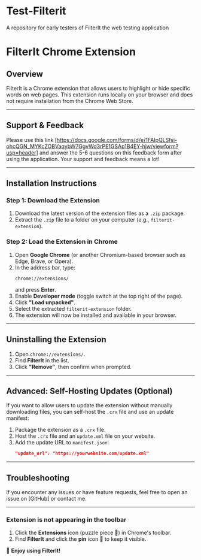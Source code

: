 # Test-Filterit
A repository for early testers of FilterIt the web testing application

# **FilterIt Chrome Extension**

## **Overview**
FilterIt is a Chrome extension that allows users to highlight or hide specific words on web pages. This extension runs locally on your browser and does not require installation from the Chrome Web Store.

---

## **Support & Feedback**
Please use this link [https://docs.google.com/forms/d/e/1FAIpQLSfsi-ohcQGN_MYKcZOBVaqybW7GgvWd3rPE1GSAp1B4EY-hjw/viewform?usp=header] and answer the 5-6 questions on this feedback form after using the application. Your support and feedback means a lot!

---

## **Installation Instructions**

### **Step 1: Download the Extension**
1. Download the latest version of the extension files as a `.zip` package.
2. Extract the `.zip` file to a folder on your computer (e.g., `filterit-extension`).

### **Step 2: Load the Extension in Chrome**
1. Open **Google Chrome** (or another Chromium-based browser such as Edge, Brave, or Opera).
2. In the address bar, type:
   ```
   chrome://extensions/
   ```
   and press **Enter**.
3. Enable **Developer mode** (toggle switch at the top right of the page).
4. Click **"Load unpacked"**.
5. Select the extracted `filterit-extension` folder.
6. The extension will now be installed and available in your browser.

---

## **Uninstalling the Extension**
1. Open `chrome://extensions/`.
2. Find **FilterIt** in the list.
3. Click **"Remove"**, then confirm when prompted.

---

## **Advanced: Self-Hosting Updates (Optional)**
If you want to allow users to update the extension without manually downloading files, you can self-host the `.crx` file and use an update manifest:
1. Package the extension as a `.crx` file.
2. Host the `.crx` file and an `update.xml` file on your website.
3. Add the update URL to `manifest.json`:
   ```json
   "update_url": "https://yourwebsite.com/update.xml"
   ```

---

## **Troubleshooting**
If you encounter any issues or have feature requests, feel free to open an issue on [GitHub] or contact me.

---

### **Extension is not appearing in the toolbar**
1. Click the **Extensions** icon (puzzle piece 🧩) in Chrome's toolbar.
2. Find **FilterIt** and click the **pin** icon 📌 to keep it visible.



🚀 **Enjoy using FilterIt!**


